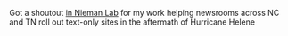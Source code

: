 Got a shoutout [in Nieman Lab](https://www.niemanlab.org/2024/10/with-hurricane-milton-looming-npr-stations-got-a-lower-bandwidth-way-to-reach-residents/) for my work helping newsrooms across NC and TN roll out text-only sites in the aftermath of Hurricane Helene
